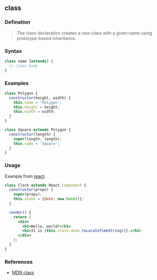 ## class

### Defination

> The class declaration creates a new class with a given name using prototype-based inheritance.

### Syntax

```js
class name [extends] {
  // class body
}
```

### Examples

```js
class Polygon {
  constructor(height, width) {
    this.name = 'Polygon';
    this.height = height;
    this.width = width;
  }
}

class Square extends Polygon {
  constructor(length) {
    super(length, length);
    this.name = 'Square';
  }
}
```

### Usage

Example from [react](https://facebook.github.io/react/docs/state-and-lifecycle.html#adding-local-state-to-a-class).

```jsx
class Clock extends React.Component {
  constructor(props) {
    super(props);
    this.state = {date: new Date()};
  }

  render() {
    return (
      <div>
        <h1>Hello, world!</h1>
        <h2>It is {this.state.date.toLocaleTimeString()}.</h2>
      </div>
    );
  }
}
```

### References

* [MDN class](https://developer.mozilla.org/en-US/docs/Web/JavaScript/Reference/Statements/class)